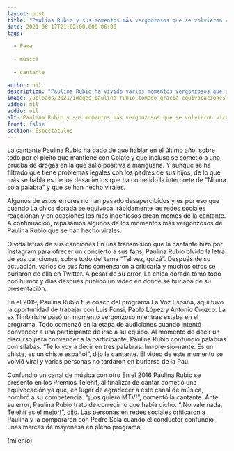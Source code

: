 ```yaml
---
layout: post
title: "Paulina Rubio y sus momentos más vergonzosos que se volvieron virales"
date: 2021-06-17T21:02:00.000-06:00
tags:
  
  - Fama
  
  - musica
  
  - cantante
  
author: nil
description: "Paulina Rubio ha vivido varios momentos vergonzosos que se han vuelto virales en redes sociales, de los cuales hasta se han creado memes. "
image: /uploads/2021/images-paulina-rubio-tomado-gracia-equivocaciones-1_17_0_1046_649.jpg
video: nil
audio: nil
alt: Paulina Rubio y sus momentos más vergonzosos que se volvieron virales
front: false
section: Espectáculos
---
```


La cantante Paulina Rubio ha dado de que hablar en el último año, sobre todo por el pleito que mantiene con Colate y que incluso se sometió a una prueba de drogas en la que salió positiva a mariguana. Y aunque se ha filtrado que tiene problemas legales con los padres de sus hijos, de lo que más se habla es de los desaciertos que ha cometido la intérprete de “Ni una sola palabra” y que se han hecho virales. 

Algunos de estos errores no han pasado desapercibidos y es por eso que cuando La chica dorada se equivoca, rápidamente las redes sociales reaccionan y en ocasiones los más ingeniosos crean memes de la cantante. A continuación, repasamos algunos de los momentos más vergonzosos de Paulina Rubio que se han hecho virales. 

Olvida letras de sus canciones En una transmisión que la cantante hizo por Instagram para ofrecer un concierto a sus fans, Paulina Rubio olvido la letra de sus canciones, sobre todo del tema “Tal vez, quizá”. Después de su actuación, varios de sus fans comenzaron a criticarla y muchos otros se burlaron de ella en Twitter. A pesar de su error, La chica dorada tomó todo con humor y días después publicó un video en donde se burlaba de su presentación. 

En el 2019, Paulina Rubio fue coach del programa La Voz España, aquí tuvo la oportunidad de trabajar con Luis Fonsi, Pablo López y Antonio Orozco. La ex Timbiriche pasó un momento vergonzoso mientras estaba en el programa. Todo comenzó en la etapa de audiciones cuando intentó convencer a una participante de irse a su equipo. 
Al momento de decir un discurso para convencer a la participante, Paulina Rubio confundió palabras con sílabas. “Te lo voy a decir en tres palabras: Im-pre-sio-nante. Es un chiste, es un chiste español”, dijo la cantante. El video de este momento se volvió viral y varias personas no tardaron en burlarse de la Pau. 

Confundió un canal de música con otro En el 2016 Paulina Rubio se presentó en los Premios Telehit, al finalizar de cantar cometió una equivocación ya que, en lugar de agradecer a este canal de música, nombró a su competencia. “¡Los quiero MTV!”, comentó la cantante. Ante su error, Paulina Rubio trato de corregir lo que había dicho. “¡No vale nada, Telehit es el mejor!”, dijo. Las personas en redes sociales criticaron a Paulina y la compararon con Pedro Sola cuando el conductor confundió unas marcas de mayonesa en pleno programa. 

(milenio)